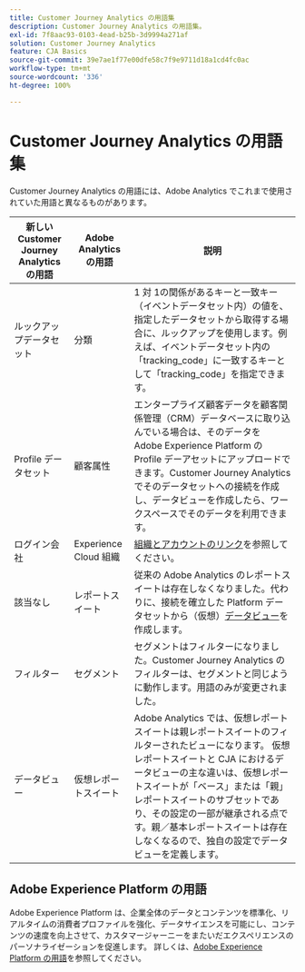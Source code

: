 ```yaml
---
title: Customer Journey Analytics の用語集
description: Customer Journey Analytics の用語集。
exl-id: 7f8aac93-0103-4ead-b25b-3d9994a271af
solution: Customer Journey Analytics
feature: CJA Basics
source-git-commit: 39e7ae1f77e00dfe58c7f9e9711d18a1cd4fc0ac
workflow-type: tm+mt
source-wordcount: '336'
ht-degree: 100%

---
```


# Customer Journey Analytics の用語集

Customer Journey Analytics の用語には、Adobe Analytics でこれまで使用されていた用語と異なるものがあります。

| 新しい Customer Journey Analytics の用語 | Adobe Analytics の用語 | 説明 |
| --- | --- | --- |
| ルックアップデータセット | 分類 | 1 対 1の関係があるキーと一致キー（イベントデータセット内）の値を、指定したデータセットから取得する場合に、ルックアップを使用します。例えば、イベントデータセット内の「tracking_code」に一致するキーとして「tracking_code」を指定できます。 |
| Profile データセット | 顧客属性 | エンタープライズ顧客データを顧客関係管理（CRM）データベースに取り込んでいる場合は、そのデータを Adobe Experience Platform の Profile デーアセットにアップロードできます。Customer Journey Analytics でそのデータセットへの接続を作成し、データビューを作成したら、ワークスペースでそのデータを利用できます。 |
| ログイン会社 | Experience Cloud 組織 | [組織とアカウントのリンク](https://experienceleague.adobe.com/docs/core-services/interface/manage-users-and-products/organizations.html?lang=ja#topic_C31CB834F109465A82ED57FF0563B3F1)を参照してください。 |
| 該当なし | レポートスイート | 従来の Adobe Analytics のレポートスイートは存在しなくなりました。代わりに、接続を確立した Platform データセットから（仮想）[データビュー](/help/data-views/create-dataview.md)を作成します。 |
| フィルター | セグメント | セグメントはフィルターになりました。Customer Journey Analytics のフィルターは、セグメントと同じように動作します。用語のみが変更されました。 |
| データビュー | 仮想レポートスイート | Adobe Analytics では、仮想レポートスイートは親レポートスイートのフィルターされたビューになります。 仮想レポートスイートと CJA におけるデータビューの主な違いは、仮想レポートスイートが「ベース」または「親」レポートスイートのサブセットであり、その設定の一部が継承される点です。親／基本レポートスイートは存在しなくなるので、独自の設定でデータビューを定義します。 |

## Adobe Experience Platform の用語

Adobe Experience Platform は、企業全体のデータとコンテンツを標準化、リアルタイムの消費者プロファイルを強化、データサイエンスを可能にし、コンテンツの速度を向上させて、カスタマージャーニーをまたいだエクスペリエンスのパーソナライゼーションを促進します。
詳しくは、[Adobe Experience Platform の用語](https://experienceleague.adobe.com/docs/experience-platform/landing/glossary.html?lang=ja)を参照してください。
